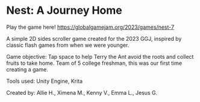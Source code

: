 # Nest: A Journey Home
Play the game here! https://globalgamejam.org/2023/games/nest-7 

A simple 2D sides scroller game created for the 2023 GGJ, inspired by classic flash games from when we were younger. 

Game objective: Tap space to help Terry the Ant avoid the roots and collect fruits to take home. 
Team of 5 college freshman, this was our first time creating a game. 

Tools used: Unity Engine, Krita

Created by: Allie H., Ximena M., Kenny V., Emma L., Jesus G.
